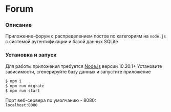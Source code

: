 # Forum


### Описание
Приложение-форум с распределением постов по категориям на `node.js` c системой аутентификации и базой данных SQLite

### Установка и запуск
Для работы приложения требуется [Node.js](https://nodejs.org/) версии 10.20.1+
Установите зависимости, cгенерируйте базу данных и запустите приложение

```sh
$ npm i
$ npm run migrate
$ npm run start
```
Порт веб-сервера по умолчанию - 8080: <br>
`localhost:8080`

